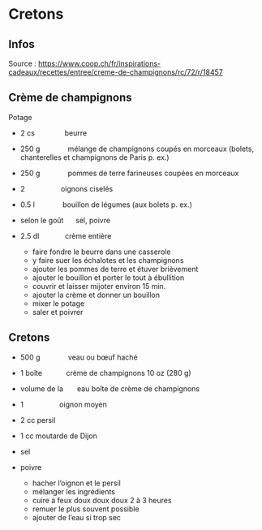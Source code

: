 # Cretons

## Infos

Source : https://www.coop.ch/fr/inspirations-cadeaux/recettes/entree/creme-de-champignons/rc/72/r/18457

## Crème de champignons

Potage

-   2 cs               beurre
-   250 g              mélange de champignons coupés en morceaux (bolets, chanterelles et champignons de Paris p. ex.)
-   250 g              pommes de terre farineuses coupées en morceaux
-   2                  oignons ciselés
-   0.5 l              bouillon de légumes (aux bolets p. ex.)
-   selon le goût      sel, poivre
-   2.5 dl             crème entière

    -   faire fondre le beurre dans une casserole
    -   y faire suer les échalotes et les champignons
    -   ajouter les pommes de terre et étuver brièvement
    -   ajouter le bouillon et porter le tout à ébullition
    -   couvrir et laisser mijoter environ 15 min.
    -   ajouter la crème et donner un bouillon
    -   mixer le potage
    -   saler et poivrer

## Cretons

-   500 g              veau ou bœuf haché
-   1 boîte            crème de champignons
    10 oz (280 g)
-   volume de la       eau
    boîte de crème
    de champignons
-   1                  oignon moyen
-   2 cc persil
-   1 cc moutarde de Dijon
-   sel
-   poivre

    -   hacher l’oignon et le persil
    -   mélanger les ingrédients
    -   cuire à feux doux doux doux 2 à 3 heures
    -   remuer le plus souvent possible
    -   ajouter de l’eau si trop sec
